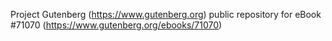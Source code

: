 Project Gutenberg (https://www.gutenberg.org) public repository for eBook #71070 (https://www.gutenberg.org/ebooks/71070)
